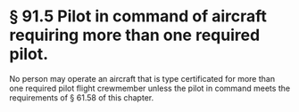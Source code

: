 # § 91.5   Pilot in command of aircraft requiring more than one required pilot.

No person may operate an aircraft that is type certificated for more than one required pilot flight crewmember unless the pilot in command meets the requirements of § 61.58 of this chapter. 





